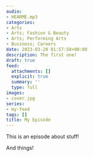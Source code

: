 ```yaml
---
audio:
- HEARME.mp3
categories:
- Arts
- Arts; Fashion & Beauty
- Arts; Performing Arts
- Business; Careers
date: 2023-03-20 01:57:58+00:00
description: The first one!
draft: true
feed:
  attachments: []
  explicit: true
  summary: ''
  type: full
images:
- cover.jpg
series:
- my-feed
tags: []
title: My Episode
---
```


This is an episode about stuff!

And things!